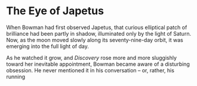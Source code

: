 # The Eye of Japetus

When Bowman had first observed Japetus, that curious elliptical patch of brilliance had been partly in shadow, illuminated only by the light of Saturn. Now, as the moon moved slowly along its seventy-nine-day orbit, it was emerging into the full light of day.

As he watched it grow, and _Discovery_ rose more and more sluggishly toward her inevitable appointment, Bowman became aware of a disturbing obsession. He never mentioned it in his conversation – or, rather, his running